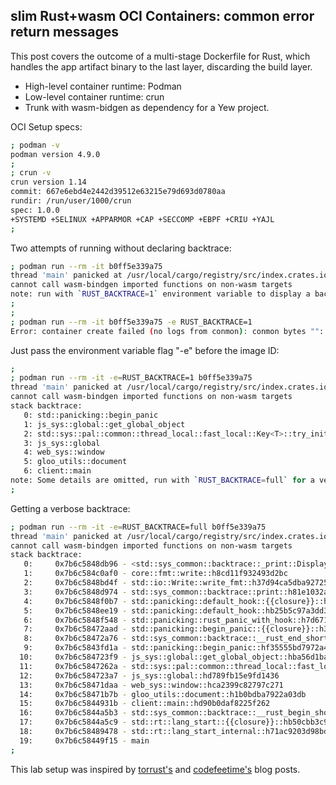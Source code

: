 ## slim Rust+wasm OCI Containers: common error return messages

This post covers the outcome of a multi-stage Dockerfile for Rust, which handles the app artifact binary to the last layer, discarding the build layer.

- High-level container runtime: Podman
- Low-level container runtime: crun
- Trunk with wasm-bidgen as dependency for a Yew project.

OCI Setup specs:
```sh
; podman -v
podman version 4.9.0
;
; crun -v
crun version 1.14
commit: 667e6ebd4e2442d39512e63215e79d693d0780aa
rundir: /run/user/1000/crun
spec: 1.0.0
+SYSTEMD +SELINUX +APPARMOR +CAP +SECCOMP +EBPF +CRIU +YAJL
;
```

Two attempts of running without declaring backtrace:
```sh
; podman run --rm -it b0ff5e339a75
thread 'main' panicked at /usr/local/cargo/registry/src/index.crates.io-6f17d22bba15001f/js-sys-0.3.69/src/lib.rs:6013:9:
cannot call wasm-bindgen imported functions on non-wasm targets
note: run with `RUST_BACKTRACE=1` environment variable to display a backtrace
;
;
; podman run --rm -it b0ff5e339a75 -e RUST_BACKTRACE=1
Error: container create failed (no logs from conmon): conmon bytes "": readObjectStart: expect { or n, but found , error found in #0 byte of ...||..., bigger context ...||...
```

Just pass the environment variable flag "-e" before the image ID:
```sh
;
; podman run --rm -it -e=RUST_BACKTRACE=1 b0ff5e339a75
thread 'main' panicked at /usr/local/cargo/registry/src/index.crates.io-6f17d22bba15001f/js-sys-0.3.69/src/lib.rs:6013:9:
cannot call wasm-bindgen imported functions on non-wasm targets
stack backtrace:
   0: std::panicking::begin_panic
   1: js_sys::global::get_global_object
   2: std::sys::pal::common::thread_local::fast_local::Key<T>::try_initialize
   3: js_sys::global
   4: web_sys::window
   5: gloo_utils::document
   6: client::main
note: Some details are omitted, run with `RUST_BACKTRACE=full` for a verbose backtrace.
;
```

Getting a verbose backtrace:
```sh
; podman run --rm -it -e=RUST_BACKTRACE=full b0ff5e339a75
thread 'main' panicked at /usr/local/cargo/registry/src/index.crates.io-6f17d22bba15001f/js-sys-0.3.69/src/lib.rs:6013:9:
cannot call wasm-bindgen imported functions on non-wasm targets
stack backtrace:
   0:     0x7b6c5848db96 - <std::sys_common::backtrace::_print::DisplayBacktrace as core::fmt::Display>::fmt::hf8249b6db016cdd6
   1:     0x7b6c584c0af0 - core::fmt::write::h8cd11f932493d2bc
   2:     0x7b6c5848bd4f - std::io::Write::write_fmt::h37d94ca5dba92725
   3:     0x7b6c5848d974 - std::sys_common::backtrace::print::h81e1032a6a6ee15a
   4:     0x7b6c5848f0b7 - std::panicking::default_hook::{{closure}}::h5fbe45a5c9c06360
   5:     0x7b6c5848ee19 - std::panicking::default_hook::hb25b5c97a3dd366b
   6:     0x7b6c5848f548 - std::panicking::rust_panic_with_hook::h7d671b1197a07e3d
   7:     0x7b6c58472aad - std::panicking::begin_panic::{{closure}}::h3980c7524c3a63d3
   8:     0x7b6c58472a76 - std::sys_common::backtrace::__rust_end_short_backtrace::hb84cae0a7c2b9246
   9:     0x7b6c5843fd1a - std::panicking::begin_panic::hf35555bd7972a40d
  10:     0x7b6c584723f9 - js_sys::global::get_global_object::hba56d1ba3757affb
  11:     0x7b6c5847262a - std::sys::pal::common::thread_local::fast_local::Key<T>::try_initialize::h8ee205ce75587eeb
  12:     0x7b6c584723a7 - js_sys::global::hd789fb15e9fd1436
  13:     0x7b6c58471daa - web_sys::window::hca2399c82797c271
  14:     0x7b6c58471b7b - gloo_utils::document::h1b0bdba7922a03db
  15:     0x7b6c5844931b - client::main::hd90b0daf8225f262
  16:     0x7b6c5844a5b3 - std::sys_common::backtrace::__rust_begin_short_backtrace::h2afc5950a67af069
  17:     0x7b6c5844a5c9 - std::rt::lang_start::{{closure}}::hb50cbb3c95f0e3c4
  18:     0x7b6c58489478 - std::rt::lang_start_internal::h71ac9203d98bddf4
  19:     0x7b6c58449f15 - main
;
```

This lab setup was inspired by [torrust's](https://torrust.com/containerizing-rust-applications-best-practices) and [codefeetime's](https://www.codefeetime.com/post/docker-config-for-actix-web-diesel-and-postgres/) blog posts.
